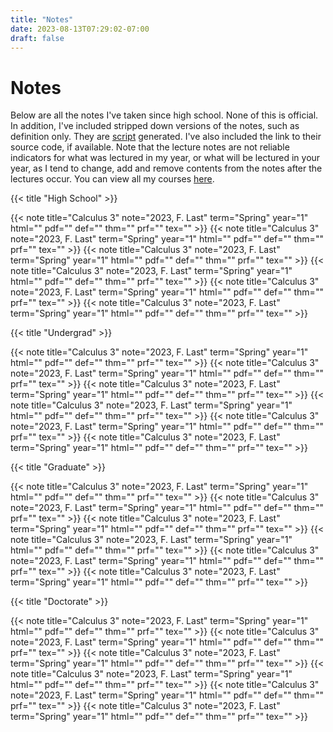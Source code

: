 ```yaml
---
title: "Notes"
date: 2023-08-13T07:29:02-07:00
draft: false
---
```


# Notes

Below are all the notes I've taken since high school. None of this is official.
In addition, I've included stripped down versions of the notes, such as
definition only. They are [script]() generated. I've also included the link to
their source code, if available. Note that the lecture notes are not reliable
indicators for what was lectured in my year, or what will be lectured in your
year, as I tend to change, add and remove contents from the notes after the
lectures occur. You can view all my courses [here]().

{{< title "High School" >}}

<div class="flex justify-center flex-row gap-5 flex-wrap">
  {{< note title="Calculus 3" note="2023, F. Last" term="Spring" year="1" html="" pdf="" def="" thm="" prf="" tex="" >}}
  {{< note title="Calculus 3" note="2023, F. Last" term="Spring" year="1" html="" pdf="" def="" thm="" prf="" tex="" >}}
  {{< note title="Calculus 3" note="2023, F. Last" term="Spring" year="1" html="" pdf="" def="" thm="" prf="" tex="" >}}
  {{< note title="Calculus 3" note="2023, F. Last" term="Spring" year="1" html="" pdf="" def="" thm="" prf="" tex="" >}}
  {{< note title="Calculus 3" note="2023, F. Last" term="Spring" year="1" html="" pdf="" def="" thm="" prf="" tex="" >}}
  {{< note title="Calculus 3" note="2023, F. Last" term="Spring" year="1" html="" pdf="" def="" thm="" prf="" tex="" >}}
</div>

{{< title "Undergrad" >}}

<div class="flex justify-center flex-row gap-5 flex-wrap">
  {{< note title="Calculus 3" note="2023, F. Last" term="Spring" year="1" html="" pdf="" def="" thm="" prf="" tex="" >}}
  {{< note title="Calculus 3" note="2023, F. Last" term="Spring" year="1" html="" pdf="" def="" thm="" prf="" tex="" >}}
  {{< note title="Calculus 3" note="2023, F. Last" term="Spring" year="1" html="" pdf="" def="" thm="" prf="" tex="" >}}
  {{< note title="Calculus 3" note="2023, F. Last" term="Spring" year="1" html="" pdf="" def="" thm="" prf="" tex="" >}}
  {{< note title="Calculus 3" note="2023, F. Last" term="Spring" year="1" html="" pdf="" def="" thm="" prf="" tex="" >}}
  {{< note title="Calculus 3" note="2023, F. Last" term="Spring" year="1" html="" pdf="" def="" thm="" prf="" tex="" >}}
</div>

{{< title "Graduate" >}}

<div class="flex justify-center flex-row gap-5 flex-wrap">
  {{< note title="Calculus 3" note="2023, F. Last" term="Spring" year="1" html="" pdf="" def="" thm="" prf="" tex="" >}}
  {{< note title="Calculus 3" note="2023, F. Last" term="Spring" year="1" html="" pdf="" def="" thm="" prf="" tex="" >}}
  {{< note title="Calculus 3" note="2023, F. Last" term="Spring" year="1" html="" pdf="" def="" thm="" prf="" tex="" >}}
  {{< note title="Calculus 3" note="2023, F. Last" term="Spring" year="1" html="" pdf="" def="" thm="" prf="" tex="" >}}
  {{< note title="Calculus 3" note="2023, F. Last" term="Spring" year="1" html="" pdf="" def="" thm="" prf="" tex="" >}}
  {{< note title="Calculus 3" note="2023, F. Last" term="Spring" year="1" html="" pdf="" def="" thm="" prf="" tex="" >}}
</div>

{{< title "Doctorate" >}}

<div class="flex justify-center flex-row gap-5 flex-wrap">
  {{< note title="Calculus 3" note="2023, F. Last" term="Spring" year="1" html="" pdf="" def="" thm="" prf="" tex="" >}}
  {{< note title="Calculus 3" note="2023, F. Last" term="Spring" year="1" html="" pdf="" def="" thm="" prf="" tex="" >}}
  {{< note title="Calculus 3" note="2023, F. Last" term="Spring" year="1" html="" pdf="" def="" thm="" prf="" tex="" >}}
  {{< note title="Calculus 3" note="2023, F. Last" term="Spring" year="1" html="" pdf="" def="" thm="" prf="" tex="" >}}
  {{< note title="Calculus 3" note="2023, F. Last" term="Spring" year="1" html="" pdf="" def="" thm="" prf="" tex="" >}}
  {{< note title="Calculus 3" note="2023, F. Last" term="Spring" year="1" html="" pdf="" def="" thm="" prf="" tex="" >}}
</div>
